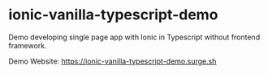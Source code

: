 # ionic-vanilla-typescript-demo

Demo developing single page app with Ionic in Typescript without frontend framework.

Demo Website: https://ionic-vanilla-typescript-demo.surge.sh


